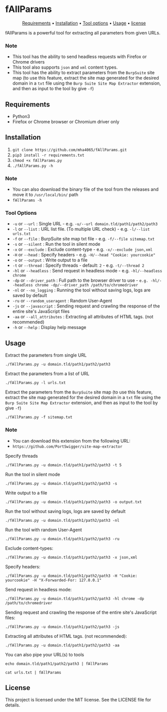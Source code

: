 # fAllParams

<p align="center">
  <a href="#requirements">Requirements</a> •
  <a href="#installation">Installation</a> •
  <a href="#tool-options">Tool options</a> •
  <a href="#usage">Usage</a> •
  <a href="#license">license</a>
</p>

fAllParams is a powerful tool for extracting all parameters from given URLs.

### Note
- This tool has the ability to send headless requests with Firefox or Chrome drivers
- This tool also supports `json` and `xml` content types. 
- This tool has the ability to extract parameters from the `BurpSuite` site map (to use this feature, extract the site map generated for the desired domain in a `txt` file using the `Burp Suite Site Map Extractor` extension, and then as input to the tool by give `-f`)

## Requirements
- Python3
- Firefox or Chrome browser or Chromium driver only

## Installation
  1. `git clone https://github.com/mha4065/fAllParams.git`
  2. `pip3 install -r requirements.txt`
  3. `chmod +x fAllParams.py`
  4. `./fAllParams.py -h`
  
### Note
- You can also download the binary file of the tool from the releases and move it to `/usr/local/bin/` path
- `fAllParams -h`


### Tool Options
- `-u` or `--url` : Single URL - e.g. `-u/--url domain.tld/path1/path2/path3`
- `-l` or `--list` : URL list file. (To multiple URL check) - e.g. `-l/--list urls.txt`
- `-f` or `--file` : BurpSuite site map txt file - e.g. `-f/--file sitemap.txt`
- `-s` or `--silent` : Run the tool in silent mode
- `-x` or `--exclude` : Exclude content-type - e.g. `-x/--exclude json,xml`
- `-H` or `--head` : Specify headers - e.g. `-H/--head "Cookie: yourcookie"`
- `-o` or `--output` : Write output to a file
- `-t` or `--thread` : Specify threads - default: `2` - e.g. `-t/--thread 2`
- `-hl` or `--headless` : Send request in headless mode - e.g. `-hl/--headless chrome`
- `-dp` or `--driver_path` : Full path to the browser driver to use - `e.g. -hl/--headless chrome -dp/--driver_path /path/to/chromedriver`
- `-nl` or `--no_logging` : Running the tool without saving logs, logs are saved by default
- `-ru` or `--random_useragent` : Random User-Agent
- `-js` or `--javascript` : Sending request and crawling the response of the entire site's JavaScript files
- `-aa` or `--all_attributes` : Extracting all attributes of HTML tags. (not recommended)
- `-h` or `--help` : Display help message


## Usage

Extract the parameters from single URL
```
./fAllParams.py -u domain.tld/path1/path2/path3
```

Extract the parameters from a list of URL
```
./fAllParams.py -l urls.txt
```

Extract the parameters from the `BurpSuite` site map (to use this feature, extract the site map generated for the desired domain in a `txt` file using the `Burp Suite Site Map Extractor` extension, and then as input to the tool by give `-f`)
```
./fAllParams.py -f sitemap.txt
```

### Note
- You can download this extension from the following URL:
- `https://github.com/PortSwigger/site-map-extractor`

Specify threads
```
./fAllParams.py -u domain.tld/path1/path2/path3 -t 5
```

Run the tool in silent mode
```
./fAllParams.py -u domain.tld/path1/path2/path3 -s
```

Write output to a file
```
./fAllParams.py -u domain.tld/path1/path2/path3 -o output.txt
```

Run the tool without saving logs, logs are saved by default
```
./fAllParams.py -u domain.tld/path1/path2/path3 -nl
```

Run the tool with random User-Agent
```
./fAllParams.py -u domain.tld/path1/path2/path3 -ru
```

Exclude content-types:
```
./fAllParams.py -u domain.tld/path1/path2/path3 -x json,xml
```

Specify headers:
```
./fAllParams.py -u domain.tld/path1/path2/path3 -H "Cookie: yourcookie" -H "X-Forwarded-For: 127.0.0.1"
```

Send request in headless mode:
```
./fAllParams.py -u domain.tld/path1/path2/path3 -hl chrome -dp /path/to/chromedriver
```

Sending request and crawling the response of the entire site's JavaScript files:
```
./fAllParams.py -u domain.tld/path1/path2/path3 -js
```

Extracting all attributes of HTML tags. (not recommended):
```
./fAllParams.py -u domain.tld/path1/path2/path3 -aa
```

You can also pipe your URL(s) to tools
```
echo domain.tld/path1/path2/path3 | fAllParams
```
```
cat urls.txt | fAllParams
```

## License
This project is licensed under the MIT license. See the LICENSE file for details.
